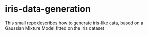 # iris-data-generation
This small repo describes how to generate iris-like data, based on a Gaussian Mixture Model fitted on the Iris dataset
